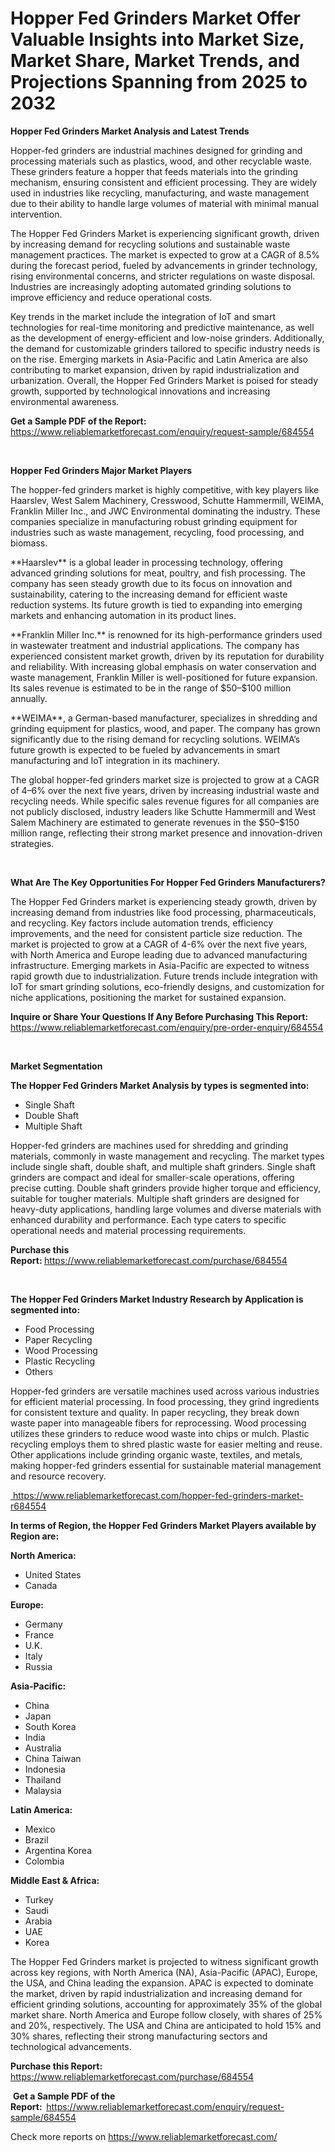 <p><h1>Hopper Fed Grinders Market Offer Valuable Insights into Market Size, Market Share, Market Trends, and Projections Spanning from 2025 to 2032</h1></p><p><strong>Hopper Fed Grinders Market Analysis and Latest Trends</strong></p>
<p><p>Hopper-fed grinders are industrial machines designed for grinding and processing materials such as plastics, wood, and other recyclable waste. These grinders feature a hopper that feeds materials into the grinding mechanism, ensuring consistent and efficient processing. They are widely used in industries like recycling, manufacturing, and waste management due to their ability to handle large volumes of material with minimal manual intervention.</p><p>The Hopper Fed Grinders Market is experiencing significant growth, driven by increasing demand for recycling solutions and sustainable waste management practices. The market is expected to grow at a CAGR of 8.5% during the forecast period, fueled by advancements in grinder technology, rising environmental concerns, and stricter regulations on waste disposal. Industries are increasingly adopting automated grinding solutions to improve efficiency and reduce operational costs.</p><p>Key trends in the market include the integration of IoT and smart technologies for real-time monitoring and predictive maintenance, as well as the development of energy-efficient and low-noise grinders. Additionally, the demand for customizable grinders tailored to specific industry needs is on the rise. Emerging markets in Asia-Pacific and Latin America are also contributing to market expansion, driven by rapid industrialization and urbanization. Overall, the Hopper Fed Grinders Market is poised for steady growth, supported by technological innovations and increasing environmental awareness.</p></p>
<p><strong>Get a Sample PDF of the Report:&nbsp;</strong> <a href="https://www.reliablemarketforecast.com/enquiry/request-sample/684554?utm_campaign=1903&utm_medium=2&utm_source=Github&utm_content=ia&utm_term=20012025&utm_id=hopper-fed-grinders">https://www.reliablemarketforecast.com/enquiry/request-sample/684554</a></p>
<p>&nbsp;</p>
<p><strong>Hopper Fed Grinders Major Market Players</strong></p>
<p><p>The hopper-fed grinders market is highly competitive, with key players like Haarslev, West Salem Machinery, Cresswood, Schutte Hammermill, WEIMA, Franklin Miller Inc., and JWC Environmental dominating the industry. These companies specialize in manufacturing robust grinding equipment for industries such as waste management, recycling, food processing, and biomass.</p><p>**Haarslev** is a global leader in processing technology, offering advanced grinding solutions for meat, poultry, and fish processing. The company has seen steady growth due to its focus on innovation and sustainability, catering to the increasing demand for efficient waste reduction systems. Its future growth is tied to expanding into emerging markets and enhancing automation in its product lines.</p><p>**Franklin Miller Inc.** is renowned for its high-performance grinders used in wastewater treatment and industrial applications. The company has experienced consistent market growth, driven by its reputation for durability and reliability. With increasing global emphasis on water conservation and waste management, Franklin Miller is well-positioned for future expansion. Its sales revenue is estimated to be in the range of $50–$100 million annually.</p><p>**WEIMA**, a German-based manufacturer, specializes in shredding and grinding equipment for plastics, wood, and paper. The company has grown significantly due to the rising demand for recycling solutions. WEIMA’s future growth is expected to be fueled by advancements in smart manufacturing and IoT integration in its machinery.</p><p>The global hopper-fed grinders market size is projected to grow at a CAGR of 4–6% over the next five years, driven by increasing industrial waste and recycling needs. While specific sales revenue figures for all companies are not publicly disclosed, industry leaders like Schutte Hammermill and West Salem Machinery are estimated to generate revenues in the $50–$150 million range, reflecting their strong market presence and innovation-driven strategies.</p></p>
<p>&nbsp;</p>
<p><strong>What Are The Key Opportunities For Hopper Fed Grinders Manufacturers?</strong></p>
<p><p>The Hopper Fed Grinders market is experiencing steady growth, driven by increasing demand from industries like food processing, pharmaceuticals, and recycling. Key factors include automation trends, efficiency improvements, and the need for consistent particle size reduction. The market is projected to grow at a CAGR of 4-6% over the next five years, with North America and Europe leading due to advanced manufacturing infrastructure. Emerging markets in Asia-Pacific are expected to witness rapid growth due to industrialization. Future trends include integration with IoT for smart grinding solutions, eco-friendly designs, and customization for niche applications, positioning the market for sustained expansion.</p></p>
<p><strong>Inquire or Share Your Questions If Any Before Purchasing This Report:</strong> <a href="https://www.reliablemarketforecast.com/enquiry/pre-order-enquiry/684554?utm_campaign=1903&utm_medium=2&utm_source=Github&utm_content=ia&utm_term=20012025&utm_id=hopper-fed-grinders">https://www.reliablemarketforecast.com/enquiry/pre-order-enquiry/684554</a></p>
<p>&nbsp;</p>
<p><strong>Market Segmentation</strong></p>
<p><strong>The Hopper Fed Grinders Market Analysis by types is segmented into:</strong></p>
<p><ul><li>Single Shaft</li><li>Double Shaft</li><li>Multiple Shaft</li></ul></p>
<p><p>Hopper-fed grinders are machines used for shredding and grinding materials, commonly in waste management and recycling. The market types include single shaft, double shaft, and multiple shaft grinders. Single shaft grinders are compact and ideal for smaller-scale operations, offering precise cutting. Double shaft grinders provide higher torque and efficiency, suitable for tougher materials. Multiple shaft grinders are designed for heavy-duty applications, handling large volumes and diverse materials with enhanced durability and performance. Each type caters to specific operational needs and material processing requirements.</p></p>
<p><strong>Purchase this Report:&nbsp;</strong><a href="https://www.reliablemarketforecast.com/purchase/684554?utm_campaign=1903&utm_medium=2&utm_source=Github&utm_content=ia&utm_term=20012025&utm_id=hopper-fed-grinders">https://www.reliablemarketforecast.com/purchase/684554</a></p>
<p>&nbsp;</p>
<p><strong>The Hopper Fed Grinders Market Industry Research by Application is segmented into:</strong></p>
<p><ul><li>Food Processing</li><li>Paper Recycling</li><li>Wood Processing</li><li>Plastic Recycling</li><li>Others</li></ul></p>
<p><p>Hopper-fed grinders are versatile machines used across various industries for efficient material processing. In food processing, they grind ingredients for consistent texture and quality. In paper recycling, they break down waste paper into manageable fibers for reprocessing. Wood processing utilizes these grinders to reduce wood waste into chips or mulch. Plastic recycling employs them to shred plastic waste for easier melting and reuse. Other applications include grinding organic waste, textiles, and metals, making hopper-fed grinders essential for sustainable material management and resource recovery.</p></p>
<p><a href="https://www.reliablemarketforecast.com/hopper-fed-grinders-market-r684554?utm_campaign=1903&utm_medium=2&utm_source=Github&utm_content=ia&utm_term=20012025&utm_id=hopper-fed-grinders">&nbsp;https://www.reliablemarketforecast.com/hopper-fed-grinders-market-r684554</a></p>
<p><strong>In terms of Region, the Hopper Fed Grinders Market Players available by Region are:</strong></p>
<p>
    <p> <strong> North America: </strong>
        <ul>
            <li>United States</li>
            <li>Canada</li>
        </ul>
        </p> 
    <p> <strong> Europe: </strong>
        <ul>
            <li>Germany</li>
            <li>France</li>
            <li>U.K.</li>
            <li>Italy</li>
            <li>Russia</li>
        </ul>
        </p> 
    <p> <strong> Asia-Pacific: </strong>
        <ul>
            <li>China</li>
            <li>Japan</li>
            <li>South Korea</li>
            <li>India</li>
            <li>Australia</li>
            <li>China Taiwan</li>
            <li>Indonesia</li>
            <li>Thailand</li>
            <li>Malaysia</li>
        </ul>
        </p> 
    <p> <strong> Latin America: </strong>
        <ul>
            <li>Mexico</li>
            <li>Brazil</li>
            <li>Argentina Korea</li>
            <li>Colombia</li>
        </ul>
        </p> 
    <p> <strong> Middle East & Africa: </strong>
        <ul>
            <li>Turkey</li>
            <li>Saudi</li>
            <li>Arabia</li>
            <li>UAE</li>
            <li>Korea</li>
        </ul>
    </p>
    </p>
<p><p>The Hopper Fed Grinders market is projected to witness significant growth across key regions, with North America (NA), Asia-Pacific (APAC), Europe, the USA, and China leading the expansion. APAC is expected to dominate the market, driven by rapid industrialization and increasing demand for efficient grinding solutions, accounting for approximately 35% of the global market share. North America and Europe follow closely, with shares of 25% and 20%, respectively. The USA and China are anticipated to hold 15% and 30% shares, reflecting their strong manufacturing sectors and technological advancements.</p></p>
<p><strong>Purchase this Report: </strong><a href="https://www.reliablemarketforecast.com/purchase/684554?utm_campaign=1903&utm_medium=2&utm_source=Github&utm_content=ia&utm_term=20012025&utm_id=hopper-fed-grinders">https://www.reliablemarketforecast.com/purchase/684554</a></p>
<p>&nbsp;<strong>Get a Sample PDF of the Report:&nbsp;&nbsp;</strong><a href="https://www.reliablemarketforecast.com/enquiry/request-sample/684554?utm_campaign=1903&utm_medium=2&utm_source=Github&utm_content=ia&utm_term=20012025&utm_id=hopper-fed-grinders">https://www.reliablemarketforecast.com/enquiry/request-sample/684554</a></p>
<p><strong></strong></p>
<p>Check more reports on <a href="https://www.reliablemarketforecast.com/?utm_campaign=1903&utm_medium=2&utm_source=Github&utm_content=ia&utm_term=20012025&utm_id=hopper-fed-grinders">https://www.reliablemarketforecast.com/</a></p>